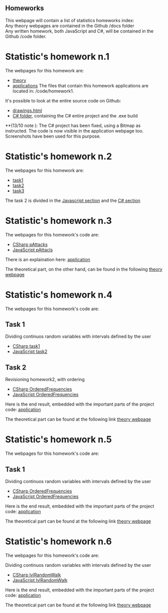 ## Homeworks

This webpage will contain a list of statistics homeworks index:\
Any theory webpages are contained in the Github /docs folder\
Any written homework, both JavaScript and C#, will be contained in the Github /code folder.

# Statistic's homework n.1

The webpages for this homework are: 

* [theory](/docs/homework1)
* [applications](/code/homework1/application)
The files that contain this homework applications are located in: /code/homework1.

It's possible to look at the entire source code on Github:
* [drawings.html](https://github.com/bluecheese-fil/bluecheese-fil.github.io/blob/main/code/homework1/drawings.html)
* [C# folder](https://github.com/bluecheese-fil/bluecheese-fil.github.io/tree/main/code/homework1/CSharp/Drawing), containing the C# entire project and the .exe build

**(13/10 note ): The C# project has been fixed, using a Bitmap as instructed. The code is now visible in the application webpage too. Screenshots have been used for this purpose.

# Statistic's homework n.2
The webpages for this homework are:

* [task1](/code/homework2/task1)
* [task2](/code/homework2/task2)
* [task3](/code/homework2/task3)

The task 2 is divided in the [Javascript section](/code/homework2/task2.html#javascript) and the [C# section](/code/homework2/task2.html#csharp)

# Statistic's homework n.3
The webpages for this homework's code are:

* [CSharp pAttacks](https://github.com/bluecheese-fil/bluecheese-fil.github.io/tree/main/code/homework3/CSharp/pAttacks)
* [JavaScript pAttacls](/code/homework3/JavaScript/js_pAttacks)

There is an explaination here:
[application](/code/homework3/application)

The theoretical part, on the other hand, can be found in the following [theory webpage](/docs/homework3)

# Statistic's homework n.4
The webpages for this homework's code are:

## Task 1
Dividing continuos random variables with intervals defined by the user
* [CSharp task1](https://github.com/bluecheese-fil/bluecheese-fil.github.io/tree/main/code/homework4/CSharp/hw4_1)
* [JavaScript task2](https://github.com/bluecheese-fil/bluecheese-fil.github.io/blob/main/code/homework4/JavaScript/hw4_1/hw41.html)

## Task 2
Revisioning homework2, with ordering
* [CSharp OrderedFrequencies](https://github.com/bluecheese-fil/bluecheese-fil.github.io/tree/main/code/homework4/CSharp/OrderedFreq)
* [JavaScript OrderedFrequencies](https://github.com/bluecheese-fil/bluecheese-fil.github.io/blob/main/code/homework4/JavaScript/OrderedFreq/orderedfreq.html)

Here is the end result, embedded with the important parts of the project code:
[application](/code/homework4/application)

The theoretical part can be found at the following link [theory webpage](/docs/homework4)

# Statistic's homework n.5
The webpages for this homework's code are:

## Task 1
Dividing continuos random variables with intervals defined by the user
* [CSharp OrderedFrequencies](https://github.com/bluecheese-fil/bluecheese-fil.github.io/tree/main/code/homework5/CSharp/lambdaAttacks)
* [JavaScript OrderedFrequencies](https://github.com/bluecheese-fil/bluecheese-fil.github.io/blob/main/code/homework5/JavaScript/lambdaAttacks.html)

Here is the end result, embedded with the important parts of the project code:
[application](/code/homework5/application)

The theoretical part can be found at the following link [theory webpage](/docs/homework5)

# Statistic's homework n.6
The webpages for this homework's code are:

Dividing continuos random variables with intervals defined by the user
* [CSharp lvlRandomWalk](https://github.com/bluecheese-fil/bluecheese-fil.github.io/tree/main/code/homework6/CSharp/lvlRandomWalk)
* [JavaScript lvlRandomWalk](https://github.com/bluecheese-fil/bluecheese-fil.github.io/tree/main/code/homework6/JavaScript/lvlRandomWalk.html)

Here is the end result, embedded with the important parts of the project code:
[application](/code/homework6/application)

The theoretical part can be found at the following link [theory webpage](/docs/homework6)
